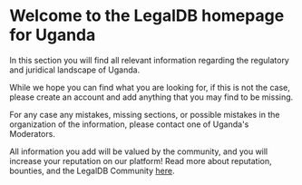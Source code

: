 <!-- TITLE: Uganda -->
<!-- SUBTITLE: Welcome to the legalDB home of Uganda -->

# Welcome to the LegalDB homepage for Uganda

In this section you will find all relevant information regarding the regulatory and juridical landscape of Uganda.

While we hope you can find what you are looking for, if this is not the case, please create an account and add anything that you may find to be missing.

For any case any mistakes, missing sections, or possible mistakes in the organization of the information, please contact one of Uganda's Moderators.

All information you add will be valued by the community, and you will increase your reputation on our platform! Read more about reputation, bounties, and the LegalDB Community [here](http://legaldb.herokuapp.com/legaldb/community).
